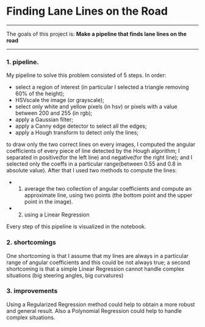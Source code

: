 # **Finding Lane Lines on the Road** 

---

The goals of this project is: **Make a pipeline that finds lane lines on the road**

---

### 1. pipeline.

My pipeline to solve this problem consisted of 5 steps. In order:

* select a region of interest (in particular I selected a triangle removing 60% of the height);
* HSVscale the image (or grayscale);
* select only white and yellow pixels (in hsv) or pixels with a value between 200 and 255 (in rgb);
* apply a Gaussian filter;
* apply a Canny edge detector to select all the edges;
* apply a Hough transform to detect only the lines;

to draw only the two correct lines on every images, I computed the angular coefficients of every piece of line detected by the Hough algorithm; I separated in positive(for the left line) and negative(for the right line); and I selected only the coeffs in a particular range(between 0.55 and 0.8 in absolute value).
After that I used two methods to compute the lines:

* 1. average the two collection of angular coefficients and compute an approximate line, using two points (the bottom point and the upper point in the image).

* 2. using a Linear Regression

Every step of this pipeline is visualized in the notebook.


### 2. shortcomings

One shortcoming is that I assume that my lines are always in a particular range of angular coefficients and this could be not always true; a second shortcoming is that a simple Linear Regression cannot handle complex situations (big steering angles, big curvatures)


### 3. improvements

Using a Regularized Regression method could help to obtain a more robust and general result. Also a Polynomial Regression could help to handle complex situations.
